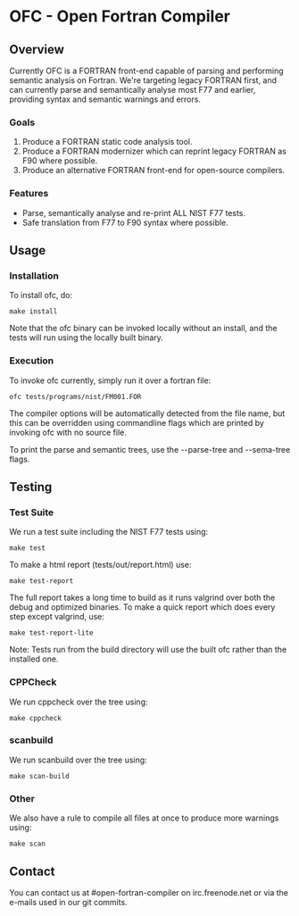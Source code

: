 # OFC - Open Fortran Compiler


## Overview

Currently OFC is a FORTRAN front-end capable of parsing and performing semantic
analysis on Fortran. We're targeting legacy FORTRAN first, and can currently
parse and semantically analyse most F77 and earlier, providing syntax and
semantic warnings and errors.

### Goals

1. Produce a FORTRAN static code analysis tool.
2. Produce a FORTRAN modernizer which can reprint legacy FORTRAN as F90 where possible.
3. Produce an alternative FORTRAN front-end for open-source compilers.

### Features

- Parse, semantically analyse and re-print ALL NIST F77 tests.
- Safe translation from F77 to F90 syntax where possible.


## Usage

### Installation
To install ofc, do:

    make install

Note that the ofc binary can be invoked locally without an install,
and the tests will run using the locally built binary.

### Execution
To invoke ofc currently, simply run it over a fortran file:

    ofc tests/programs/nist/FM001.FOR

The compiler options will be automatically detected from the file name, but
this can be overridden using commandline flags which are printed by invoking
ofc with no source file.

To print the parse and semantic trees, use the --parse-tree and --sema-tree flags.


## Testing

### Test Suite
We run a test suite including the NIST F77 tests using:

    make test

To make a html report (tests/out/report.html) use:

    make test-report

The full report takes a long time to build as it runs valgrind over both the debug and optimized binaries.
To make a quick report which does every step except valgrind, use:

    make test-report-lite

Note: Tests run from the build directory will use the built ofc rather than the installed one.

### CPPCheck
We run cppcheck over the tree using:

    make cppcheck

### scanbuild
We run scanbuild over the tree using:

    make scan-build

### Other
We also have a rule to compile all files at once to produce more warnings using:

    make scan


## Contact

You can contact us at #open-fortran-compiler on irc.freenode.net or via the e-mails used in our git commits.
